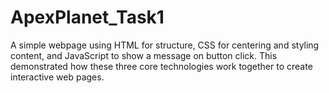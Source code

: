 # ApexPlanet_Task1
A simple webpage using HTML for structure, CSS for centering and styling content, and JavaScript to show a message on button click. This demonstrated how these three core technologies work together to create interactive web pages.
